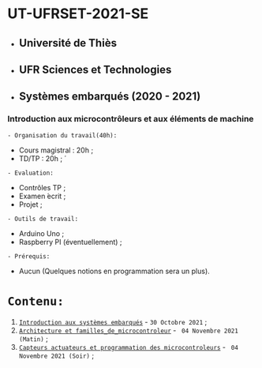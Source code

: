# UT-UFRSET-2021-SE
 * ##  Université de Thiès 
 * ##  UFR Sciences et Technologies 
 * ##  Systèmes embarqués (2020 - 2021) 
###  Introduction aux microcontrôleurs et aux éléments de machine 

``` - Organisation du travail(40h): ```
 * Cours magistral : 20h ;
 * TD/TP : 20h ; ́
 
``` - Evaluation: ```
 * Contrôles TP ;
 * Examen  ́ecrit ;
 * Projet ;
 
``` - Outils de travail: ```
 * Arduino Uno ;
 * Raspberry PI (éventuellement) ;
 
``` - Prérequis: ```
 * Aucun (Quelques notions en programmation sera un plus).
 
 # ``` Contenu: ```
 1. [`Introduction aux systèmes embarqués`](https://github.com/pape-barro/UT-UFRSET-2021-SE/blob/main/Introduction_aux_systemes_embarques.pdf) - ``` 30 Octobre 2021 ``` ;
 2. [`Architecture et familles_de_microcontroleur`](https://github.com/pape-barro/UT-UFRSET-2021-SE/blob/main/Architecture_et_familles_de_microcontroleur.pdf) - ``` 04 Novembre 2021 (Matin)``` ;
 3. [`Capteurs actuateurs et programmation des microcontroleurs`](https://github.com/pape-barro/UT-UFRSET-2021-SE/blob/main/Capteurs__actuateurs_et_Programmation_des_microcontroleurs.pdf) - ``` 04 Novembre 2021 (Soir)``` ;
